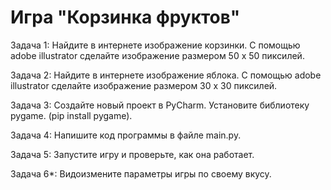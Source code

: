 # Игра "Корзинка фруктов"

Задача 1: Найдите в интернете изображение корзинки. С помощью adobe illustrator сделайте изображение размером 50 х 50 пиксилей. 

Задача 2: Найдите в интернете изображение яблока. С помощью adobe illustrator сделайте изображение размером 30 х 30 пиксилей.

Задача 3: Создайте новый проект в PyCharm. Установите библиотеку pygame. (pip install pygame).

Задача 4: Напишите код программы в файле main.py.

Задача 5: Запустите игру и проверьте, как она работает.

Задача 6*: Видоизмените параметры игры по своему вкусу.
